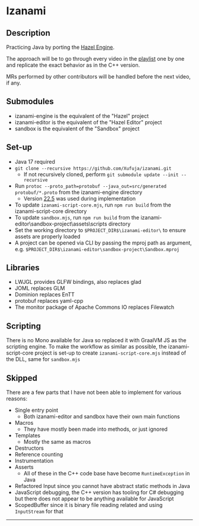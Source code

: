 # Izanami

## Description

Practicing Java by porting the [Hazel Engine](https://github.com/TheCherno/Hazel).

The approach will be to go through every video in the [playlist](https://www.youtube.com/playlist?list=PLlrATfBNZ98dC-V-N3m0Go4deliWHPFwT) one by one and replicate the exact behavior as in the C++ version.

MRs performed by other contributors will be handled before the next video, if any.

## Submodules

* izanami-engine is the equivalent of the "Hazel" project
* izanami-editor is the equivalent of the "Hazel Editor" project
* sandbox is the equivalent of the "Sandbox" project

## Set-up

* Java 17 required
* `git clone --recursive https://github.com/Xufuja/izanami.git`
    * If not recursively cloned, perform `git submodule update --init --recursive`
* Run `protoc --proto_path=protobuf --java_out=src/generated protobuf/*.proto` from the izanami-engine directory
  * Version [22.5](https://github.com/protocolbuffers/protobuf/releases/tag/v22.5) was used during implementation
* To update `izanami-script-core.mjs`, run `npm run build` from the izanami-script-core directory
* To update `sandbox.mjs`, run `npm run build` from the izanami-editor\sandbox-project\assets\scripts directory
* Set the working directory to `$PROJECT_DIR$\izanami-editor\` to ensure assets are properly loaded
* A project can be opened via CLI by passing the mproj path as argument, e.g. `$PROJECT_DIR$\izanami-editor\sandbox-project\Sandbox.mproj`

## Libraries

* LWJGL provides GLFW bindings, also replaces glad
* JOML replaces GLM
* Dominion replaces EnTT
* protobuf replaces yaml-cpp
* The monitor package of Apache Commons IO replaces Filewatch

## Scripting

There is no Mono available for Java so replaced it with GraalVM JS as the scripting engine. To make the workflow as similar as possible, the izanami-script-core project is set-up to create `izanami-script-core.mjs` instead of the DLL, same for `sandbox.mjs`

## Skipped

There are a few parts that I have not been able to implement for various reasons:

* Single entry point
    * Both izanami-editor and sandbox have their own main functions
* Macros
    * They have mostly been made into methods, or just ignored
* Templates
    * Mostly the same as macros
* Destructors
* Reference counting
* Instrumentation
* Asserts
  * All of these in the C++ code base have become `RuntimeException` in Java
* Refactored Input since you cannot have abstract static methods in Java
* JavaScript debugging, the C++ version has tooling for C# debugging but there does not appear to be anything available for JavaScript
* ScopedBuffer since it is binary file reading related and using `InputStream` for that
---
